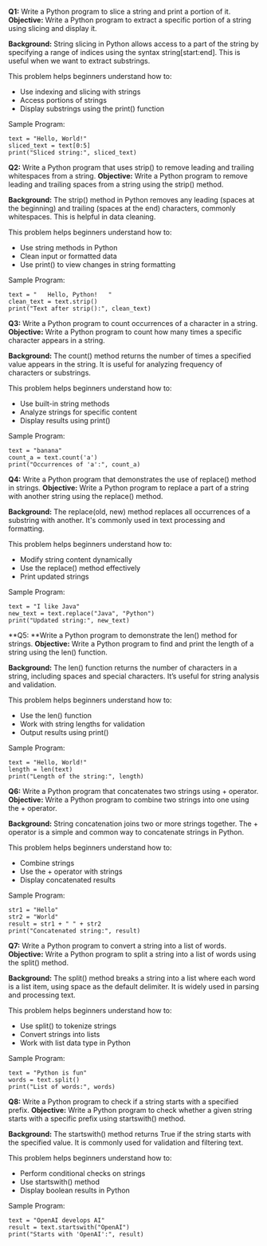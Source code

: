 **Q1:** Write a Python program to slice a string and print a portion of it.
**Objective:**
Write a Python program to extract a specific portion of a string using slicing and display it.

**Background:**
String slicing in Python allows access to a part of the string by specifying a range of indices using the syntax string[start:end]. This is useful when we want to extract substrings.

This problem helps beginners understand how to:
* Use indexing and slicing with strings
* Access portions of strings
* Display substrings using the print() function

Sample Program:

```
text = "Hello, World!"
sliced_text = text[0:5]
print("Sliced string:", sliced_text)
```

**Q2:** Write a Python program that uses strip() to remove leading and trailing whitespaces from a string.
**Objective:**
Write a Python program to remove leading and trailing spaces from a string using the strip() method.

**Background:**
The strip() method in Python removes any leading (spaces at the beginning) and trailing (spaces at the end) characters, commonly whitespaces. This is helpful in data cleaning.

This problem helps beginners understand how to:
* Use string methods in Python
* Clean input or formatted data
* Use print() to view changes in string formatting

Sample Program:

```
text = "   Hello, Python!   "
clean_text = text.strip()
print("Text after strip():", clean_text)
```

**Q3:** Write a Python program to count occurrences of a character in a string.
**Objective:**
Write a Python program to count how many times a specific character appears in a string.

**Background:**
The count() method returns the number of times a specified value appears in the string. It is useful for analyzing frequency of characters or substrings.

This problem helps beginners understand how to:
* Use built-in string methods
* Analyze strings for specific content
* Display results using print()

Sample Program:

```
text = "banana"
count_a = text.count('a')
print("Occurrences of 'a':", count_a)
```

**Q4:** Write a Python program that demonstrates the use of replace() method in strings.
**Objective:**
Write a Python program to replace a part of a string with another string using the replace() method.

**Background:**
The replace(old, new) method replaces all occurrences of a substring with another. It's commonly used in text processing and formatting.

This problem helps beginners understand how to:
* Modify string content dynamically
* Use the replace() method effectively
* Print updated strings

Sample Program:

```
text = "I like Java"
new_text = text.replace("Java", "Python")
print("Updated string:", new_text)
```

**Q5: **Write a Python program to demonstrate the len() method for strings.
**Objective:**
Write a Python program to find and print the length of a string using the len() function.

**Background:**
The len() function returns the number of characters in a string, including spaces and special characters. It’s useful for string analysis and validation.

This problem helps beginners understand how to:
* Use the len() function
* Work with string lengths for validation
* Output results using print()

Sample Program:

```
text = "Hello, World!"
length = len(text)
print("Length of the string:", length)
```

**Q6:** Write a Python program that concatenates two strings using + operator.
**Objective:**
Write a Python program to combine two strings into one using the + operator.

**Background:**
String concatenation joins two or more strings together. The + operator is a simple and common way to concatenate strings in Python.

This problem helps beginners understand how to:
* Combine strings
* Use the + operator with strings
* Display concatenated results

Sample Program:

```
str1 = "Hello"
str2 = "World"
result = str1 + " " + str2
print("Concatenated string:", result)
```

**Q7:** Write a Python program to convert a string into a list of words.
**Objective:**
Write a Python program to split a string into a list of words using the split() method.

**Background:**
The split() method breaks a string into a list where each word is a list item, using space as the default delimiter. It is widely used in parsing and processing text.

This problem helps beginners understand how to:
* Use split() to tokenize strings
* Convert strings into lists
* Work with list data type in Python

Sample Program:

```
text = "Python is fun"
words = text.split()
print("List of words:", words)
```

**Q8:** Write a Python program to check if a string starts with a specified prefix.
**Objective:**
Write a Python program to check whether a given string starts with a specific prefix using startswith() method.

**Background:**
The startswith() method returns True if the string starts with the specified value. It is commonly used for validation and filtering text.

This problem helps beginners understand how to:
* Perform conditional checks on strings
* Use startswith() method
* Display boolean results in Python

Sample Program:

```
text = "OpenAI develops AI"
result = text.startswith("OpenAI")
print("Starts with 'OpenAI':", result)
```
